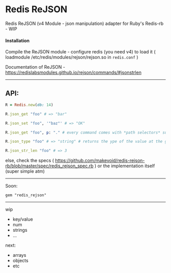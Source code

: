 # Redis ReJSON

Redis ReJSON (v4 Module - json manipulation) adapter for Ruby's Redis-rb - WIP

#### Installation

Compile the ReJSON module - configure redis (you need v4) to load it ( loadmodule /etc/redis/modules/rejson/rejson.so in `redis.conf` )


Documentation of ReJSON - https://redislabsmodules.github.io/rejson/commands/#jsonstrlen

---

## API:

```rb
R = Redis.new(db: 14)

R.json_get "foo" # => "bar"

R.json_set "foo", '"baz"' # => "OK"

R.json_get "foo", p: "." # every command comes with *path selectors* support (you can traverse json arrays and objects and set child values - . is the root)

R.json_type "foo" # => "string" # returns the ype of the value at the given key

R.json_str_len "foo" # => 3

```

else, check the specs ( https://github.com/makevoid/redis-rejson-rb/blob/master/spec/redis_rejson_spec.rb ) or the implementation itself (super simple atm)

---

Soon:

```
gem "redis_rejson"
```

---

wip

- key/value
- num
- strings
- ...

next:

- arrays
- objects
- etc
